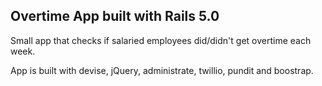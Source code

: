 ## Overtime App built with Rails 5.0

Small app that checks if salaried employees did/didn't get overtime each week.

App is built with devise, jQuery, administrate, twillio, pundit and boostrap.
